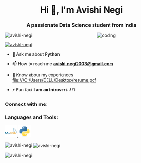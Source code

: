 <h1 align="center">Hi 👋, I'm Avishi Negi</h1>
<h3 align="center">A passionate Data Science student from India</h3>

<img align="right" alt="coding" width=200 src= "https://media1.giphy.com/media/rsUGLKwgSvSxmq1VrZ/200w.gif?cid=82a1493b2plntx2s0254rqr59oetrf4guuf6m42zkwq5lc6l&ep=v1_gifs_related&rid=200w.gif&ct=s">

<p align="left"> <img src="https://komarev.com/ghpvc/?username=avishi-negi&label=Profile%20views&color=0e75b6&style=flat" alt="avishi-negi" /> </p>

<p align="left"> <a href="https://github.com/ryo-ma/github-profile-trophy"><img src="https://github-profile-trophy.vercel.app/?username=avishi-negi" alt="avishi-negi" /></a> </p>

- 💬 Ask me about **Python**

- 📫 How to reach me **avishi.negi2003@gmail.com**

- 📄 Know about my experiences [file:///C:/Users/DELL/Desktop/resume.pdf](file:///C:/Users/DELL/Desktop/resume.pdf)

- ⚡ Fun fact **I am an introvert..!!1**

<h3 align="left">Connect with me:</h3>
<p align="left">
</p>

<h3 align="left">Languages and Tools:</h3>
<p align="left"> <a href="https://www.mysql.com/" target="_blank" rel="noreferrer"> <img src="https://raw.githubusercontent.com/devicons/devicon/master/icons/mysql/mysql-original-wordmark.svg" alt="mysql" width="40" height="40"/> </a> <a href="https://www.python.org" target="_blank" rel="noreferrer"> <img src="https://raw.githubusercontent.com/devicons/devicon/master/icons/python/python-original.svg" alt="python" width="40" height="40"/> </a> </p>

<p><img align="left" src="https://github-readme-stats.vercel.app/api/top-langs?username=avishi-negi&show_icons=true&locale=en&layout=compact" alt="avishi-negi" /></p>

<p>&nbsp;<img align="center" src="https://github-readme-stats.vercel.app/api?username=avishi-negi&show_icons=true&locale=en" alt="avishi-negi" /></p>

<p><img align="center" src="https://github-readme-streak-stats.herokuapp.com/?user=avishi-negi&" alt="avishi-negi" /></p>
